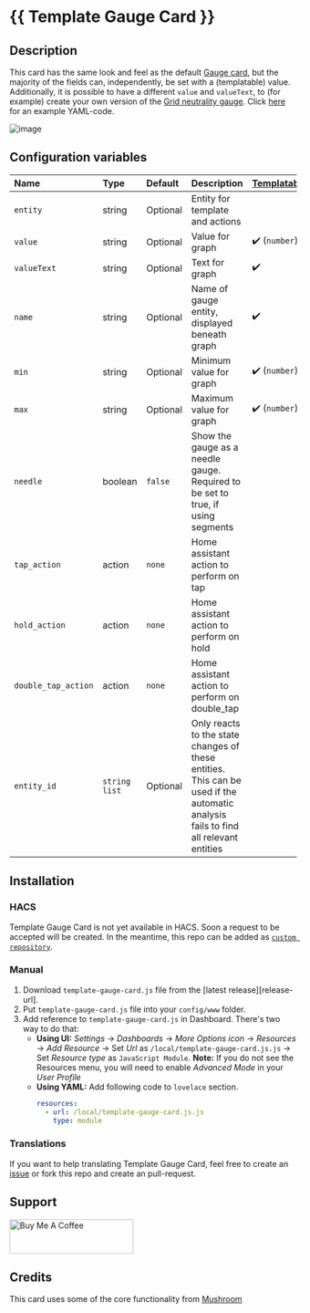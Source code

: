 # {{ Template Gauge Card }}

## Description

This card has the same look and feel as the default [Gauge card](https://www.home-assistant.io/dashboards/gauge/), but the majority of the fields can, independently, be set with a (templatable) value. Additionally, it is possible to have a different `value` and `valueText`, to (for example) create your own version of the [Grid neutrality gauge](https://www.home-assistant.io/dashboards/energy/#grid-neutrality-gauge). Click [here](examples/energy-grid-neutrality-gauge.md) for an example YAML-code.

![image](https://github.com/user-attachments/assets/ccefe63d-6cdc-448f-97a8-98b32e926ff0)

## Configuration variables

| Name                | Type            | Default  | Description                                                                                                                        | [Templatable](https://www.home-assistant.io/docs/configuration/templating/) |
| :------------------ | :-------------- | :------- | :--------------------------------------------------------------------------------------------------------------------------------- | :-------------------------------------------------------------------------- |
| `entity`            | string          | Optional | Entity for template and actions                                                                                                    |                                                                             |
| `value`             | string          | Optional | Value for graph                                                                                                                    | ✔️ (`number`)                                                               |
| `valueText`         | string          | Optional | Text for graph                                                                                                                     | ✔️                                                                          |
| `name`              | string          | Optional | Name of gauge entity, displayed beneath graph                                                                                      | ✔️                                                                          |
| `min`               | string          | Optional | Minimum value for graph                                                                                                            | ✔️ (`number`)                                                               |
| `max`               | string          | Optional | Maximum value for graph                                                                                                            | ✔️ (`number`)                                                               |
| `needle`            | boolean         | `false`  | Show the gauge as a needle gauge. Required to be set to true, if using segments                                                    |                                                                             |
| `tap_action`        | action          | `none`   | Home assistant action to perform on tap                                                                                            |                                                                             |
| `hold_action`       | action          | `none`   | Home assistant action to perform on hold                                                                                           |                                                                             |
| `double_tap_action` | action          | `none`   | Home assistant action to perform on double_tap                                                                                     |                                                                             |
| `entity_id`         | `string` `list` | Optional | Only reacts to the state changes of these entities. This can be used if the automatic analysis fails to find all relevant entities |                                                                             |

## Installation

### HACS

Template Gauge Card is not yet available in HACS. Soon a request to be accepted will be created. In the meantime, this repo can be added as [`custom repository`](https://www.hacs.xyz/docs/faq/custom_repositories/).

### Manual

1. Download `template-gauge-card.js` file from the [latest release][release-url].
2. Put `template-gauge-card.js` file into your `config/www` folder.
3. Add reference to `template-gauge-card.js` in Dashboard. There's two way to do that:
   - **Using UI:** _Settings_ → _Dashboards_ → _More Options icon_ → _Resources_ → _Add Resource_ → Set _Url_ as `/local/template-gauge-card.js.js` → Set _Resource type_ as `JavaScript Module`.
     **Note:** If you do not see the Resources menu, you will need to enable _Advanced Mode_ in your _User Profile_
   - **Using YAML:** Add following code to `lovelace` section.
     ```yaml
     resources:
       - url: /local/template-gauge-card.js.js
         type: module
     ```

### Translations

If you want to help translating Template Gauge Card, feel free to create an [issue](https://github.com/benjamin-dcs/template-gauge-card/issues) or fork this repo and create an pull-request.

## Support

<a href="https://www.buymeacoffee.com/benjamindcs" target="_blank"><img src="https://cdn.buymeacoffee.com/buttons/v2/default-yellow.png" alt="Buy Me A Coffee" style="height: 60px !important;width: 217px !important;" ></a>

## Credits

This card uses some of the core functionality from [Mushroom](https://github.com/piitaya/lovelace-mushroom/)
